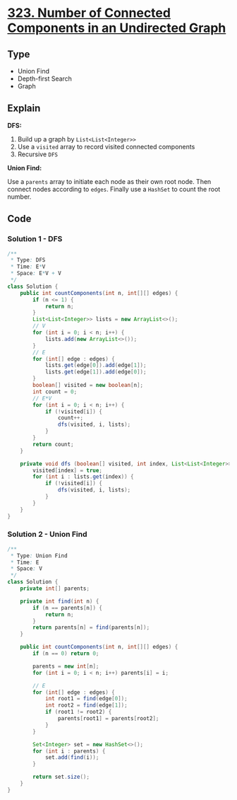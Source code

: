 # [323. Number of Connected Components in an Undirected Graph](https://leetcode.com/problems/number-of-connected-components-in-an-undirected-graph/)

## Type

- Union Find
- Depth-first Search
- Graph

## Explain

<strong>DFS: </strong>

1. Build up a graph by `List<List<Integer>>`
2. Use a `visited` array to record visited connected components
3. Recursive `DFS`

<strong>Union Find: </strong>

Use a `parents` array to initiate each node as their own root node. Then connect nodes according to `edges`. Finally use a `HashSet` to count the root number.

## Code

### Solution 1 - DFS

```java
/**
 * Type: DFS
 * Time: E*V
 * Space: E*V + V
 */
class Solution {
    public int countComponents(int n, int[][] edges) {
        if (n <= 1) {
            return n;
        }
        List<List<Integer>> lists = new ArrayList<>();
        // V
        for (int i = 0; i < n; i++) {
            lists.add(new ArrayList<>());
        }
        // E
        for (int[] edge : edges) {
            lists.get(edge[0]).add(edge[1]);
            lists.get(edge[1]).add(edge[0]);
        }
        boolean[] visited = new boolean[n];
        int count = 0;
        // E*V
        for (int i = 0; i < n; i++) {
            if (!visited[i]) {
                count++;
                dfs(visited, i, lists);
            }
        }
        return count;
    }

    private void dfs (boolean[] visited, int index, List<List<Integer>> lists) {
        visited[index] = true;
        for (int i : lists.get(index)) {
            if (!visited[i]) {
                dfs(visited, i, lists);
            }
        }
    }
}
```

### Solution 2 - Union Find

```java
/**
 * Type: Union Find
 * Time: E
 * Space: V
 */
class Solution {
    private int[] parents;

    private int find(int n) {
        if (n == parents[n]) {
            return n;
        }
        return parents[n] = find(parents[n]);
    }

    public int countComponents(int n, int[][] edges) {
        if (n == 0) return 0;

        parents = new int[n];
        for (int i = 0; i < n; i++) parents[i] = i;

        // E
        for (int[] edge : edges) {
            int root1 = find(edge[0]);
            int root2 = find(edge[1]);
            if (root1 != root2) {
                parents[root1] = parents[root2];
            }
        }

        Set<Integer> set = new HashSet<>();
        for (int i : parents) {
            set.add(find(i));
        }

        return set.size();
    }
}
```